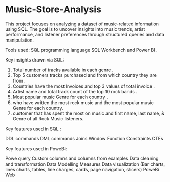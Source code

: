 # Music-Store-Analysis
This project focuses on analyzing a dataset of music-related information using SQL. The goal is to uncover insights into music trends, artist performance, and listener preferences through structured queries and data manipulation.

Tools used: SQL programming language SQL Workbench and Power BI .

Key insights drawn via SQL:
1. Total number of tracks available in each genre .
2. Top 5 customers tracks purchased and from which country they are from .
3. Countries have the most Invoices and top 3 values of total invoice .
4. Artist name and total track count of the top 10 rock bands .
5. Most popular music Genre for each country .
6. who have written the most rock music and the most popular music Genre for each country.
7. customer that has spent the most on music and first name, last name, & Genre of all Rock Music listeners.


Key features used in SQL :

DDL commands
DML commands
Joins
Window Function
Constraints
CTEs


Key features used in PoweBi:

Powe query
Custom columns and columns from examples
Data cleaning and transformation
Data Modelling
Measures
Data visualization (Bar charts, lines charts, tables, line charges, cards, page navigation, slicers)
PoweBi Web
